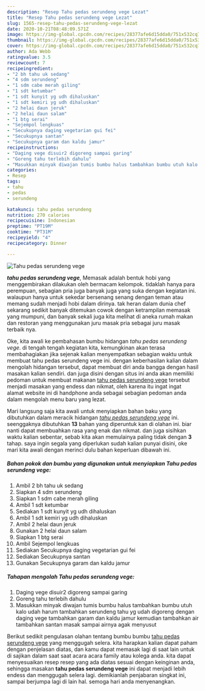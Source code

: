 ```yaml
---
description: "Resep Tahu pedas serundeng vege Lezat"
title: "Resep Tahu pedas serundeng vege Lezat"
slug: 1565-resep-tahu-pedas-serundeng-vege-lezat
date: 2020-10-21T08:48:09.571Z
image: https://img-global.cpcdn.com/recipes/28377afe6d15dda0/751x532cq70/tahu-pedas-serundeng-vege-foto-resep-utama.jpg
thumbnail: https://img-global.cpcdn.com/recipes/28377afe6d15dda0/751x532cq70/tahu-pedas-serundeng-vege-foto-resep-utama.jpg
cover: https://img-global.cpcdn.com/recipes/28377afe6d15dda0/751x532cq70/tahu-pedas-serundeng-vege-foto-resep-utama.jpg
author: Ada Webb
ratingvalue: 3.5
reviewcount: 7
recipeingredient:
- "2 bh tahu uk sedang"
- "4 sdm serundeng"
- "1 sdm cabe merah giling"
- "1 sdt ketumbar"
- "1 sdt kunyit yg udh dihaluskan"
- "1 sdt kemiri yg udh dihaluskan"
- "2 helai daun jeruk"
- "2 helai daun salam"
- "1 btg serai"
- "Sejempol lengkuas"
- "Secukupnya daging vegetarian gui fei"
- "Secukupnya santan"
- "Secukupnya garam dan kaldu jamur"
recipeinstructions:
- "Daging vege disuir2 digoreng sampai garing"
- "Goreng tahu terlebih dahulu"
- "Masukkan minyak diwajan tumis bumbu halus tambahkan bumbu utuh kalo udah harum tambahkan serundeng tahu yg udah digoreng dengan daging vege tambahkan garam dan kaldu jamur kemudian tambahkan air tambahkan santan masak sampai airnya agak menyusut"
categories:
- Resep
tags:
- tahu
- pedas
- serundeng

katakunci: tahu pedas serundeng 
nutrition: 270 calories
recipecuisine: Indonesian
preptime: "PT19M"
cooktime: "PT31M"
recipeyield: "4"
recipecategory: Dinner

---
```



![Tahu pedas serundeng vege](https://img-global.cpcdn.com/recipes/28377afe6d15dda0/751x532cq70/tahu-pedas-serundeng-vege-foto-resep-utama.jpg)

<b><i>tahu pedas serundeng vege</i></b>, Memasak adalah bentuk hobi yang menggembirakan dilakukan oleh bermacam kelompok. tidaklah hanya para perempuan, sebagian pria juga banyak juga yang suka dengan kegiatan ini. walaupun hanya untuk sekedar bersenang senang dengan teman atau memang sudah menjadi hobi dalam dirinya. tak heran dalam dunia chef sekarang sedikit banyak ditemukan cowok dengan ketrampilan memasak yang mumpuni, dan banyak sekali juga kita melihat di aneka rumah makan dan restoran yang menggunakan juru masak pria sebagai juru masak terbaik nya.



Oke, kita awali ke pembahasan bumbu hidangan <i>tahu pedas serundeng vege</i>. di tengah tengah kegiatan kita, kemungkinan akan terasa membahagiakan jika sejenak kalian menyempatkan sebagian waktu untuk membuat tahu pedas serundeng vege ini. dengan keberhasilan kalian dalam mengolah hidangan tersebut, dapat membuat diri anda bangga dengan hasil masakan kalian sendiri. dan juga disini dengan situs ini anda akan memiliki pedoman untuk membuat makanan <u>tahu pedas serundeng vege</u> tersebut menjadi masakan yang endess dan nikmat, oleh karena itu ingat ingat alamat website ini di handphone anda sebagai sebagian pedoman anda dalam mengolah menu baru yang lezat.


Mari langsung saja kita awali untuk menyiapkan bahan baku yang dibutuhkan dalam meracik hidangan <u><i>tahu pedas serundeng vege</i></u> ini. seenggaknya dibutuhkan <b>13</b> bahan yang diperuntuk kan di olahan ini. biar nanti dapat membuahkan rasa yang enak dan nikmat. dan juga sisihkan waktu kalian sebentar, sebab kita akan memulainya paling tidak dengan <b>3</b> tahap. saya ingin segala yang diperlukan sudah kalian punyai disini, oke mari kita awali dengan merinci dulu bahan keperluan dibawah ini.

<!--inarticleads1-->

##### Bahan pokok dan bumbu yang digunakan untuk menyiapkan Tahu pedas serundeng vege:

1. Ambil 2 bh tahu uk sedang
1. Siapkan 4 sdm serundeng
1. Siapkan 1 sdm cabe merah giling
1. Ambil 1 sdt ketumbar
1. Sediakan 1 sdt kunyit yg udh dihaluskan
1. Ambil 1 sdt kemiri yg udh dihaluskan
1. Ambil 2 helai daun jeruk
1. Gunakan 2 helai daun salam
1. Siapkan 1 btg serai
1. Ambil Sejempol lengkuas
1. Sediakan Secukupnya daging vegetarian gui fei
1. Sediakan Secukupnya santan
1. Gunakan Secukupnya garam dan kaldu jamur




<!--inarticleads2-->

##### Tahapan mengolah Tahu pedas serundeng vege:

1. Daging vege disuir2 digoreng sampai garing
1. Goreng tahu terlebih dahulu
1. Masukkan minyak diwajan tumis bumbu halus tambahkan bumbu utuh kalo udah harum tambahkan serundeng tahu yg udah digoreng dengan daging vege tambahkan garam dan kaldu jamur kemudian tambahkan air tambahkan santan masak sampai airnya agak menyusut




Berikut sedikit pengulasan olahan tentang bumbu bumbu <u>tahu pedas serundeng vege</u> yang menggugah selera. kita harapkan kalian dapat paham dengan penjelasan diatas, dan kamu dapat memasak lagi di saat lain untuk di sajikan dalam saat saat acara acara family atau kolega anda. kita dapat menyesuaikan resep resep yang ada diatas sesuai dengan keinginan anda, sehingga masakan <b>tahu pedas serundeng vege</b> ini dapat menjadi lebih endess dan menggugah selera lagi. demikianlah penjabaran singkat ini, sampai berjumpa lagi di lain hal. semoga hari anda menyenangkan.

